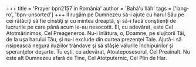 +++
title = 'Prayer bpn2157 in România'
author = 'Bahá'u'lláh'
tags = ['lang-ro', 'bpn-unsorted']
+++
Îl rugăm pe Dumnezeu să-i ajute cu harul Său pe cei rătăciţi să fie cinstiţi şi cu mintea dreaptă, şi să-i facă conştienţi de lucrurile pe care până acum le-au nesocotit. El, cu adevărat, este Cel Atotmărinimos, Cel Preageneros. Nu-i înlătura, o, Doamne, pe slujitorii Tăi, de la uşa harului Tău, şi nu-i exclude din curtea prezenţei Tale. Ajută-i să risipească negura iluziilor trândave şi să sfâşie vălurile închipuirilor şi speranţelor deşarte. Tu eşti, cu adevărat, Atoateposesorul, Cel Preaînalt. Nu este alt Dumnezeu afară de Tine, Cel Atotputernic, Cel Plin de Har.
